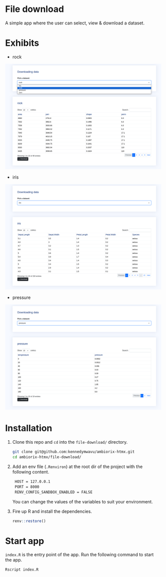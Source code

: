 # File download

A simple app where the user can select, view & download a dataset.

# Exhibits

- rock

![rock dataset](./demos/rock.png)

- iris

![iris dataset](./demos/iris.png)

- pressure

![pressure dataset](./demos/pressure.png)

# Installation

1. Clone this repo and `cd` into the `file-download/` directory.
   ```bash
   git clone git@github.com:kennedymwavu/ambiorix-htmx.git
   cd ambiorix-htmx/file-download/
   ```
1. Add an env file (`.Renviron`) at the root dir of the project with the following content.

   ```bash
    HOST = 127.0.0.1
    PORT = 8000
    RENV_CONFIG_SANDBOX_ENABLED = FALSE
   ```

   You can change the values of the variables to suit your environment.

1. Fire up R and install the dependencies.

   ```r
   renv::restore()
   ```

# Start app

`index.R` is the entry point of the app. Run the following command to start the app.

```bash
Rscript index.R
```
